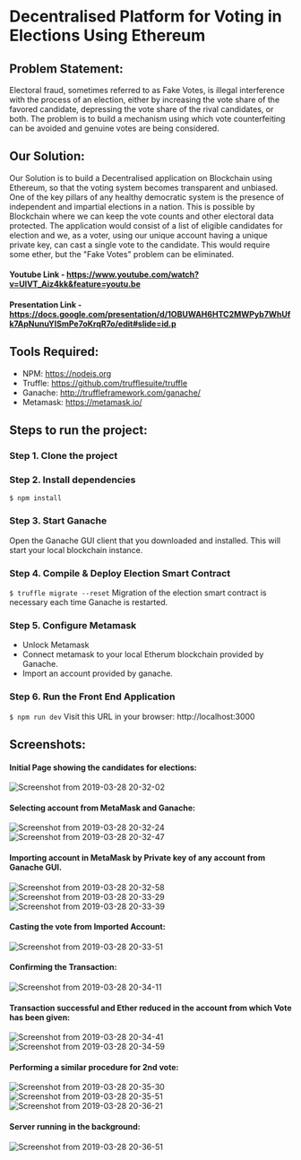 # Decentralised Platform for Voting in Elections Using Ethereum

## Problem Statement:

Electoral fraud, sometimes referred to as Fake Votes, is illegal interference with the process of an election, either by increasing the vote share of the favored candidate, depressing the vote share of the rival candidates, or both. The problem is to build a mechanism using which vote counterfeiting can be avoided and genuine votes are being considered.

## Our Solution:

Our Solution is to build a Decentralised application on Blockchain using Ethereum, so that the voting system becomes transparent and unbiased. One of the key pillars of any healthy democratic system is the presence of independent and impartial elections in a nation. This is possible by Blockchain where we can keep the vote counts and other electoral data protected. The application would consist of a list of eligible candidates for election and we, as a voter, using our unique account having a unique private key, can cast a single vote to the candidate. This would require some ether, but the "Fake Votes" problem can be eliminated.

#### Youtube Link - https://www.youtube.com/watch?v=UlVT_Aiz4kk&feature=youtu.be

#### Presentation Link - https://docs.google.com/presentation/d/1OBUWAH6HTC2MWPyb7WhUfk7ApNunuYISmPe7oKrqR7o/edit#slide=id.p

## Tools Required:

- NPM: https://nodejs.org
- Truffle: https://github.com/trufflesuite/truffle
- Ganache: http://truffleframework.com/ganache/
- Metamask: https://metamask.io/


## Steps to run the project:

### Step 1. Clone the project

### Step 2. Install dependencies
```
$ npm install
```
### Step 3. Start Ganache
Open the Ganache GUI client that you downloaded and installed. This will start your local blockchain instance. 


### Step 4. Compile & Deploy Election Smart Contract
`$ truffle migrate --reset`
Migration of the election smart contract is necessary each time Ganache is restarted.

### Step 5. Configure Metamask

- Unlock Metamask
- Connect metamask to your local Etherum blockchain provided by Ganache.
- Import an account provided by ganache.

### Step 6. Run the Front End Application

`$ npm run dev`
Visit this URL in your browser: http://localhost:3000

## Screenshots:

#### Initial Page showing the candidates for elections:

![Screenshot from 2019-03-28 20-32-02](https://user-images.githubusercontent.com/34116562/55181671-20ede180-51b2-11e9-9ce2-7592e1ad81de.png)

#### Selecting account from MetaMask and Ganache:

![Screenshot from 2019-03-28 20-32-24](https://user-images.githubusercontent.com/34116562/55181679-22b7a500-51b2-11e9-9ef5-612a41661832.png)
![Screenshot from 2019-03-28 20-32-47](https://user-images.githubusercontent.com/34116562/55181684-24816880-51b2-11e9-9f5b-37338e2d985a.png)

#### Importing account in MetaMask by Private key of any account from Ganache GUI.

![Screenshot from 2019-03-28 20-32-58](https://user-images.githubusercontent.com/34116562/55181689-264b2c00-51b2-11e9-848a-5fa56a1fd0d8.png)
![Screenshot from 2019-03-28 20-33-29](https://user-images.githubusercontent.com/34116562/55181695-28ad8600-51b2-11e9-87a5-4a415c5793dd.png)
![Screenshot from 2019-03-28 20-33-39](https://user-images.githubusercontent.com/34116562/55181698-2cd9a380-51b2-11e9-9d0a-3154a6f8b6e5.png)

#### Casting the vote from Imported Account:

![Screenshot from 2019-03-28 20-33-51](https://user-images.githubusercontent.com/34116562/55181705-2fd49400-51b2-11e9-9780-74c53eac3737.png)

#### Confirming the Transaction:

![Screenshot from 2019-03-28 20-34-11](https://user-images.githubusercontent.com/34116562/55181711-3236ee00-51b2-11e9-8a67-daa3e2a3d9f3.png)

#### Transaction successful and Ether reduced in the account from which Vote has been given:

![Screenshot from 2019-03-28 20-34-41](https://user-images.githubusercontent.com/34116562/55181716-34994800-51b2-11e9-8823-426d0c23ab87.png)
![Screenshot from 2019-03-28 20-34-59](https://user-images.githubusercontent.com/34116562/55181722-36fba200-51b2-11e9-8a08-89faf5d6e4b2.png)

#### Performing a similar procedure for 2nd vote:

![Screenshot from 2019-03-28 20-35-30](https://user-images.githubusercontent.com/34116562/55181738-39f69280-51b2-11e9-9db7-129b9138e74e.png)
![Screenshot from 2019-03-28 20-35-51](https://user-images.githubusercontent.com/34116562/55181743-3cf18300-51b2-11e9-8923-79669e9eeb36.png)
![Screenshot from 2019-03-28 20-36-21](https://user-images.githubusercontent.com/34116562/55181753-411da080-51b2-11e9-84c7-f3028bdc4daa.png)

#### Server running in the background:

![Screenshot from 2019-03-28 20-36-51](https://user-images.githubusercontent.com/34116562/55181759-44189100-51b2-11e9-92c6-8fd5c71fcd9c.png)
